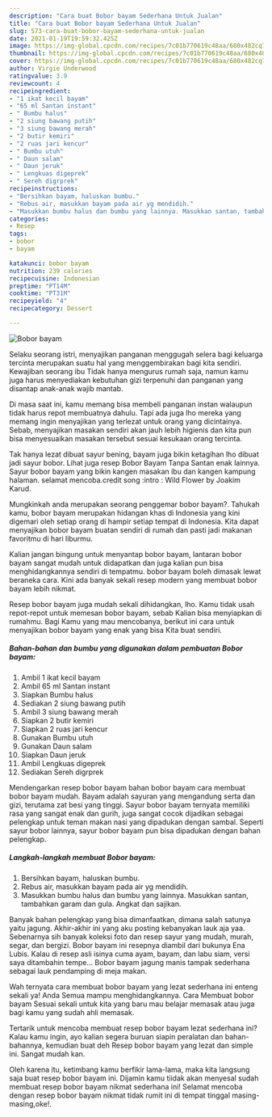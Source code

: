 ```yaml
---
description: "Cara buat Bobor bayam Sederhana Untuk Jualan"
title: "Cara buat Bobor bayam Sederhana Untuk Jualan"
slug: 573-cara-buat-bobor-bayam-sederhana-untuk-jualan
date: 2021-01-19T19:59:32.425Z
image: https://img-global.cpcdn.com/recipes/7c01b770619c48aa/680x482cq70/bobor-bayam-foto-resep-utama.jpg
thumbnail: https://img-global.cpcdn.com/recipes/7c01b770619c48aa/680x482cq70/bobor-bayam-foto-resep-utama.jpg
cover: https://img-global.cpcdn.com/recipes/7c01b770619c48aa/680x482cq70/bobor-bayam-foto-resep-utama.jpg
author: Virgie Underwood
ratingvalue: 3.9
reviewcount: 4
recipeingredient:
- "1 ikat kecil bayam"
- "65 ml Santan instant"
- " Bumbu halus"
- "2 siung bawang putih"
- "3 siung bawang merah"
- "2 butir kemiri"
- "2 ruas jari kencur"
- " Bumbu utuh"
- " Daun salam"
- " Daun jeruk"
- " Lengkuas digeprek"
- " Sereh digrprek"
recipeinstructions:
- "Bersihkan bayam, haluskan bumbu."
- "Rebus air, masukkan bayam pada air yg mendidih."
- "Masukkan bumbu halus dan bumbu yang lainnya. Masukkan santan, tambahkan garam dan gula. Angkat dan sajikan."
categories:
- Resep
tags:
- bobor
- bayam

katakunci: bobor bayam 
nutrition: 239 calories
recipecuisine: Indonesian
preptime: "PT14M"
cooktime: "PT31M"
recipeyield: "4"
recipecategory: Dessert

---
```



![Bobor bayam](https://img-global.cpcdn.com/recipes/7c01b770619c48aa/680x482cq70/bobor-bayam-foto-resep-utama.jpg)

Selaku seorang istri, menyajikan panganan menggugah selera bagi keluarga tercinta merupakan suatu hal yang menggembirakan bagi kita sendiri. Kewajiban seorang ibu Tidak hanya mengurus rumah saja, namun kamu juga harus menyediakan kebutuhan gizi terpenuhi dan panganan yang disantap anak-anak wajib mantab.

Di masa  saat ini, kamu memang bisa membeli panganan instan walaupun tidak harus repot membuatnya dahulu. Tapi ada juga lho mereka yang memang ingin menyajikan yang terlezat untuk orang yang dicintainya. Sebab, menyajikan masakan sendiri akan jauh lebih higienis dan kita pun bisa menyesuaikan masakan tersebut sesuai kesukaan orang tercinta. 

Tak hanya lezat dibuat sayur bening, bayam juga bikin ketagihan lho dibuat jadi sayur bobor. Lihat juga resep Bobor Bayam Tanpa Santan enak lainnya. Sayur bobor bayam yang bikin kangen masakan ibu dan kangen kampung halaman. selamat mencoba.credit song :intro : Wild Flower by Joakim Karud.

Mungkinkah anda merupakan seorang penggemar bobor bayam?. Tahukah kamu, bobor bayam merupakan hidangan khas di Indonesia yang kini digemari oleh setiap orang di hampir setiap tempat di Indonesia. Kita dapat menyajikan bobor bayam buatan sendiri di rumah dan pasti jadi makanan favoritmu di hari liburmu.

Kalian jangan bingung untuk menyantap bobor bayam, lantaran bobor bayam sangat mudah untuk didapatkan dan juga kalian pun bisa menghidangkannya sendiri di tempatmu. bobor bayam boleh dimasak lewat beraneka cara. Kini ada banyak sekali resep modern yang membuat bobor bayam lebih nikmat.

Resep bobor bayam juga mudah sekali dihidangkan, lho. Kamu tidak usah repot-repot untuk memesan bobor bayam, sebab Kalian bisa menyiapkan di rumahmu. Bagi Kamu yang mau mencobanya, berikut ini cara untuk menyajikan bobor bayam yang enak yang bisa Kita buat sendiri.

<!--inarticleads1-->

##### Bahan-bahan dan bumbu yang digunakan dalam pembuatan Bobor bayam:

1. Ambil 1 ikat kecil bayam
1. Ambil 65 ml Santan instant
1. Siapkan  Bumbu halus
1. Sediakan 2 siung bawang putih
1. Ambil 3 siung bawang merah
1. Siapkan 2 butir kemiri
1. Siapkan 2 ruas jari kencur
1. Gunakan  Bumbu utuh
1. Gunakan  Daun salam
1. Siapkan  Daun jeruk
1. Ambil  Lengkuas digeprek
1. Sediakan  Sereh digrprek


Mendengarkan resep bobor bayam bahan bobor bayam cara membuat bobor bayam mudah. Bayam adalah sayuran yang mengandung serta dan gizi, terutama zat besi yang tinggi. Sayur bobor bayam ternyata memiliki rasa yang sangat enak dan gurih, juga sangat cocok dijadikan sebagai pelengkap untuk teman makan nasi yang dipadukan dengan sambal. Seperti sayur bobor lainnya, sayur bobor bayam pun bisa dipadukan dengan bahan pelengkap. 

<!--inarticleads2-->

##### Langkah-langkah membuat Bobor bayam:

1. Bersihkan bayam, haluskan bumbu.
1. Rebus air, masukkan bayam pada air yg mendidih.
1. Masukkan bumbu halus dan bumbu yang lainnya. Masukkan santan, tambahkan garam dan gula. Angkat dan sajikan.


Banyak bahan pelengkap yang bisa dimanfaatkan, dimana salah satunya yaitu jagung. Akhir-akhir ini yang aku posting kebanyakan lauk aja yaa. Sebenarnya sih banyak koleksi foto dan resep sayur yang mudah, murah, segar, dan bergizi. Bobor bayam ini resepnya diambil dari bukunya Ena Lubis. Kalau di resep asli isinya cuma ayam, bayam, dan labu siam, versi saya ditambahin tempe… Bobor bayam jagung manis tampak sederhana sebagai lauk pendamping di meja makan. 

Wah ternyata cara membuat bobor bayam yang lezat sederhana ini enteng sekali ya! Anda Semua mampu menghidangkannya. Cara Membuat bobor bayam Sesuai sekali untuk kita yang baru mau belajar memasak atau juga bagi kamu yang sudah ahli memasak.

Tertarik untuk mencoba membuat resep bobor bayam lezat sederhana ini? Kalau kamu ingin, ayo kalian segera buruan siapin peralatan dan bahan-bahannya, kemudian buat deh Resep bobor bayam yang lezat dan simple ini. Sangat mudah kan. 

Oleh karena itu, ketimbang kamu berfikir lama-lama, maka kita langsung saja buat resep bobor bayam ini. Dijamin kamu tiidak akan menyesal sudah membuat resep bobor bayam nikmat sederhana ini! Selamat mencoba dengan resep bobor bayam nikmat tidak rumit ini di tempat tinggal masing-masing,oke!.

